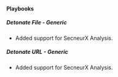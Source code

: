 
#### Playbooks
##### Detonate File - Generic
- Added support for SecneurX Analysis.
##### Detonate URL - Generic
- Added support for SecneurX Analysis.
